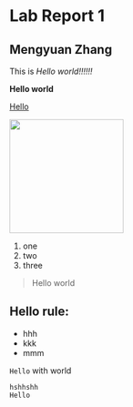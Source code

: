 # Lab Report 1
## Mengyuan Zhang

This is *Hello world!!!!!!* 

**Hello world**

[Hello](https://meng-zmy.github.io/cse15l-lab-reports/)

<img src="https://www.elegantthemes.com/blog/wp-content/uploads/2020/08/hello-world.png" width="200">

1. one
2. two
3. three

> Hello world

Hello rule:
--
* hhh
* kkk
* mmm

`Hello` with world

```
hshhshh
Hello
```
